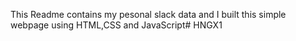 This Readme contains my pesonal slack data and I built this simple webpage using HTML,CSS and JavaScript# HNGX1
